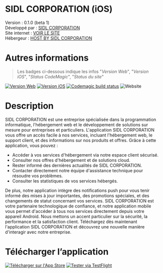 # SIDL CORPORATION (iOS)
Version : 0.1.0 (beta 1)</br>
Développé par : [SIDL CORPORATION](https://www.sidl-corporation.fr/)</br>
Site internet : [VOIR LE SITE](https://www.sidl-corporation.fr/)</br>
Hébergeur : [HOST BY SIDL CORPORATION](https://www.host-by-sidlcorporation.fr/)</br>

# Autres informations
> Les badges ci-dessous indique les infos "_Version Web_", "_Version iOS_", "_Status CodeMagic_", "_Status du site_"

[![Version Web](https://img.shields.io/badge/dynamic/json?url=https://raw.githubusercontent.com/SIDL-C0R0RATI0N/sidlcorporation/0.1.0-beta-1/package.json&query=$.version_web&label=Web&color=orange)](https://github.com/SIDL-C0R0RATI0N/sidlcorporation) [![Version iOS](https://img.shields.io/badge/dynamic/json?url=https://raw.githubusercontent.com/SIDL-C0R0RATI0N/sidlcorporation/0.1.0-beta-1/package.json&query=$.version_ios&label=iOS&color=blue)](https://github.com/SIDL-C0R0RATI0N/sidlcorporation) [![Codemagic build status](https://api.codemagic.io/apps/67e95ae95ee84b50fa27c3ae/67e95ae95ee84b50fa27c3ad/status_badge.svg)](https://codemagic.io/app/67e95ae95ee84b50fa27c3ae/67e95ae95ee84b50fa27c3ad/latest_build) ![Website](https://img.shields.io/website?url=https%3A%2F%2Fwww.sidl-corporation.fr%2F)

# Description
SIDL CORPORATION est une entreprise spécialisée dans la programmation informatique, l'hébergement web et le développement de solutions sur mesure pour entreprises et particuliers. L'application SIDL CORPORATION vous offre un accès facile à nos services, incluant l'hébergement web, le support client, et des informations sur nos produits et offres.
Grâce à cette application, vous pouvez :

- Accéder à vos services d'hébergement via notre espace client sécurisé.
- Consulter nos offres d'hébergement et de solutions cloud.
- Rester informé des dernières actualités de SIDL CORPORATION.
- Contacter directement notre équipe d'assistance technique pour résoudre vos problèmes.
- Consulter les statistiques de vos services hébergés.

De plus, notre application intègre des notifications push pour vous tenir informé des mises à jour importantes, des promotions spéciales, et des changements de statut concernant vos services.
SIDL CORPORATION est votre partenaire technologique de confiance, et notre application mobile vous permet d'accéder à tous nos services directement depuis votre appareil Android. Nous mettons un accent particulier sur la sécurité, la performance et la satisfaction client. Téléchargez dès maintenant l'application SIDL CORPORATION et découvrez une nouvelle manière d'interagir avec notre entreprise.

# Télécharger l’application

[![Télécharger sur l'App Store](https://img.shields.io/badge/-Télécharger%20dans%20Apps%20Store-black?style=for-the-badge&logo=apple&logoColor=white)](https://apps.apple.com/us/app/sidl-corporation/id6741682590) [![Tester via TestFlight](https://img.shields.io/badge/-Tester%20via%20TestFlight-blue?style=for-the-badge&logo=apple&logoColor=white)](https://testflight.apple.com/join/fWzwKrJU)